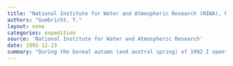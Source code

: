 ```yaml
---
title: "National Institute for Water and Atmospheric Research (NIWA), New Zealand"
authors: "Gumbricht, T."
layout: none
categories: expedition
source: 'National Institute for Water and Atmospheric Research'
date: 1992-12-23
summary: "During the boreal autumn (and austral spring) of 1992 I spent 2 months at NIWA, Hamilton, New Zealand, studying wetlands. The stay at NIWA allowed me to follow up my licentiate thesis and finish several articles on constructed wetlands for wastewater treatment."
---
```

